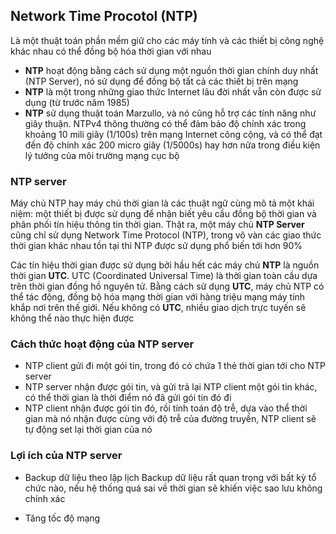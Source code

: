 ## Network Time Procotol (NTP)
Là một thuật toán phần mềm giữ cho các máy tính và các thiết bị công nghệ khác nhau có thể đồng bộ hóa thời gian với nhau
 
 * **NTP** hoạt động bằng cách sử dụng một nguồn thời gian chính duy nhất (NTP Server), nó sử dụng để đồng bộ tất cả các thiết bị trên mạng
 * **NTP** là một trong những giao thức Internet lâu đời nhất vẫn còn được sử dụng (từ trước năm 1985)
 * **NTP** sử dụng thuật toán Marzullo, và nó cũng hỗ trợ các tính năng như giây thuận. NTPv4 thông thường có thể đảm bảo độ chính xác trong khoảng 10 mili giây (1/100s) trên mạng Internet công cộng, và có thể đạt đến độ chính xác 200 micro giây (1/5000s) hay hơn nữa trong điều kiện lý tưởng của môi trường mạng cục bộ

### NTP server
Máy chủ NTP hay máy chủ thời gian là các thuật ngữ cùng mô tả một khái niệm: một thiết bị được sử dụng để nhận biết yêu cầu đồng bộ thời gian và phân phối tín hiệu thông tin thời gian. Thật ra, một máy chủ **NTP Server** cũng chỉ sử dụng Network Time Protocol (NTP), trong vô vàn các giao thức thời gian khác nhau tồn tại thì NTP được sử dụng phổ biến tới hơn 90%

Các tín hiệu thời gian được sử dụng bởi hầu hết các máy chủ **NTP** là nguồn thời gian **UTC**. UTC (Coordinated Universal Time) là thời gian toàn cầu dựa trên thời gian đồng hồ nguyên tử. Bằng cách sử dụng **UTC**, máy chủ NTP có thể tác động, đồng bộ hóa mạng thời gian với hàng triệu mạng máy tính khắp nơi trên thế giới. Nếu không có **UTC**, nhiều giao dịch trực tuyến sẽ không thể nào thực hiện được

### Cách thức hoạt động của NTP server
 * NTP client gửi đi một gói tin, trong đó có chứa 1 thẻ thời gian tới cho NTP server
 * NTP server nhận được gói tin, và gửi trả lại NTP client một gói tin khác, có thể thời gian là thời điểm nó đã gửi gói tin đó đi
 * NTP client nhận được gói tin đó, rồi tính toán độ trễ, dựa vào thể thời gian mà nó nhận được cùng với độ trễ của đường truyền, NTP client sẽ tự động set lại thời gian của nó

### Lợi ích của NTP server
 * Backup dữ liệu theo lập lịch
 Backup dữ liệu rất quan trọng với bất kỳ tổ chức nào, nếu hệ thống quá sai về thời gian sẽ khiến việc sao lưu không chính xác

 * Tăng tốc độ mạng
 
